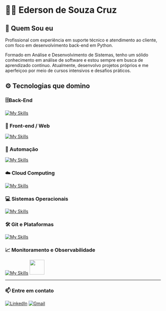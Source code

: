 # 👨‍💻 Ederson de Souza Cruz

## 🧠 Quem Sou eu

Profissional com experiência em suporte técnico e atendimento ao cliente, com foco em desenvolvimento back-end em Python. 

Formado em Análise e Desenvolvimento de Sistemas, tenho um sólido conhecimento em análise de software e estou sempre em busca de aprendizado contínuo. Atualmente, desenvolvo projetos próprios e me aperfeiçoo por meio de cursos intensivos e desafios práticos.


## ⚙️ Tecnologias que domino

### 🗄️Back-End

[![My Skills](https://skillicons.dev/icons?i=py,qt,django,sqlite,mysql&theme=dark)](https://skillicons.dev)

### 🎨 Front-end / Web  

[![My Skills](https://skillicons.dev/icons?i=html,css,js&theme=dark)](https://skillicons.dev)

### 🔁 Automação

[![My Skills](https://skillicons.dev/icons?i=selenium,ansible,docker&theme=dark)](https://skillicons.dev)

### ☁️ Cloud Computing

[![My Skills](https://skillicons.dev/icons?i=aws,gcp,azure&theme=dark)](https://skillicons.dev)

### 💻 Sistemas Operacionais 

[![My Skills](https://skillicons.dev/icons?i=linux,windows&theme=dark)](https://skillicons.dev)

### 🛠️ Git e Plataformas

[![My Skills](https://skillicons.dev/icons?i=git,github,gitlab&theme=dark)](https://skillicons.dev)

### 📈 Monitoramento e Observabilidade

[![My Skills](https://skillicons.dev/icons?i=grafana&theme=dark)](https://skillicons.dev)
<img src="https://cdn.jsdelivr.net/gh/homarr-labs/dashboard-icons/svg/zabbix.svg" width="48">



---

### 📫 Entre em contato

[![LinkedIn](https://img.shields.io/badge/LinkedIn-blue?style=for-the-badge&logo=linkedin&logoColor=white)](https://linkedin.com/in/edersoncruz)
[![Gmail](https://img.shields.io/badge/Gmail-D14836?style=for-the-badge&logo=gmail&logoColor=white)](mailto:edersoncruz1337@gmail.com)

